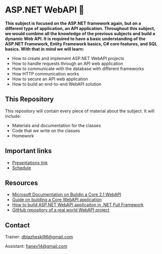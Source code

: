 # ASP.NET WebAPI 📕
**This subject is focused on the ASP.NET framework again, but on a different type of application, an API application. Throughout this subject, we would combine all the knowledge of the previous subjects and build a dynamic Web API. It is required to have a basic understanding of the ASP.NET Framework, Entity Framework basics, C# core features, and SQL basics. With that in mind we will learn:**
* How to create and implement ASP.NET WebAPI projects
* How to handle requests through an API web application
* How to communicate with the database with different frameworks
* How HTTP communication works
* How to secure an API web application
* How to build an end-to-end WebAPI solution

## This Repository
This repository will contain every piece of material about the subject. It will include:
* Materials and documentation for the classes 
* Code that we write on the classes
* Homework

## Important links 
* [Presentations link](https://1drv.ms/u/s!Avm0QTH5BvHdgo90UDiCoVz5z5U-uQ?e=REHx22)
* [Schedule](https://drive.google.com/file/d/1GjxpXz2uikzPr192BU9JEl0BrqpN6nCn/view?fbclid=IwAR2juYCaGw9mKzfjdUA5D-DjObTbdHmbYIKwQ6Qb_kuOEksGWxbdK6pXUqk)

## Resources
* [Microsoft Documentation on Buildin a Core 2.1 WebAPI](https://docs.microsoft.com/en-us/aspnet/core/tutorials/first-web-api?view=aspnetcore-2.1&tabs=visual-studio)
* [Guide on building a Core WebAPI application](https://www.freecodecamp.org/news/an-awesome-guide-on-how-to-build-restful-apis-with-asp-net-core-87b818123e28/)
* [How to build ASP.NET WebAPI applicaiton in .NET Full Framework](https://www.syncfusion.com/ebooks/aspnet_web_api_succinctly)
* [GitHub repository of a real world WebAPI project](https://github.com/GaProgMan/dwCheckApi)

## Contact
Trainer: dblazheski96@gmail.com

Assistant: fjanev14@gmail.com
